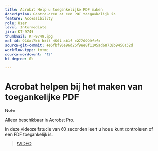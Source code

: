 ```yaml
---
title: Acrobat Help u toegankelijke PDF maken
description: Controleren of een PDF toegankelijk is
feature: Accessibility
role: User
level: Intermediate
jira: KT-9749
thumbnail: KT-9749.jpg
exl-id: 916a17bb-bd84-4561-ab1f-e2776099fcfc
source-git-commit: 4e6fbf91e96d26f9ee8f1105ad68738b9450a32d
workflow-type: tm+mt
source-wordcount: '43'
ht-degree: 0%

---
```


# Acrobat helpen bij het maken van toegankelijke PDF

>[!NOTE]
>
>Alleen beschikbaar in Acrobat Pro.

In deze videozelfstudie van 60 seconden leert u hoe u kunt controleren of een PDF toegankelijk is.

>[!VIDEO](https://video.tv.adobe.com/v/340076?quality=12&learn=on&hidetitle=true)
